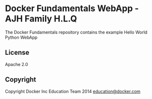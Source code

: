 Docker Fundamentals WebApp - AJH Family H.L.Q
==========================

The Docker Fundamentals repository contains the example Hello World Python WebApp

## License

Apache 2.0

## Copyright

Copyright Docker Inc Education Team 2014 <education@docker.com>


